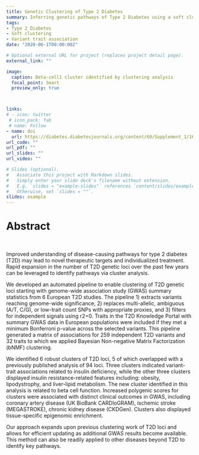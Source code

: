 ```yaml
---
title: Genetic Clustering of Type 2 Diabetes
summary: Inferring genetic pathways of Type 2 Diabetes using a soft clustering approach 
tags:
- Type 2 Diabetes
- Soft clustering
- Variant trait association
date: "2020-06-1T00:00:00Z"

# Optional external URL for project (replaces project detail page).
external_link: ""

image:
  caption: Beta-cell1 cluster identified by clustering analysis
  focal_point: Smart
  preview_only: true



links:
# - icon: twitter
 # icon_pack: fab
 # name: Follow
- name: doi
  url: https://diabetes.diabetesjournals.org/content/69/Supplement_1/1644-P
url_code: ""
url_pdf: ""
url_slides: ""
url_video: ""

# Slides (optional).
#   Associate this project with Markdown slides.
#   Simply enter your slide deck's filename without extension.
#   E.g. `slides = "example-slides"` references `content/slides/example-slides.md`.
#   Otherwise, set `slides = ""`.
slides: example
---
```


# Abstract
</br>

Improved understanding of disease-causing pathways for type 2 diabetes (T2D) may lead to novel therapeutic targets and individualized treatment. Rapid expansion in the number of T2D genetic loci over the past few years can be leveraged to identify pathways via cluster analysis.

We developed an automated pipeline to enable clustering of T2D genetic loci starting with genome-wide association study (GWAS) summary statistics from 6 European T2D studies. The pipeline 1) extracts variants reaching genome-wide significance, 2) replaces multi-allelic, ambiguous (A/T, C/G), or low-trait count SNPs with appropriate proxies, and 3) filters for independent signals using r2=0. Traits in the T2D Knowledge Portal with summary GWAS data in European populations were included if they met a minimum Bonferroni p-value across the selected variants. This pipeline generated a matrix of associations for 259 independent T2D variants and 32 traits to which we applied Bayesian Non-negative Matrix Factorization (bNMF) clustering.

We identified 6 robust clusters of T2D loci, 5 of which overlapped with a previously published analysis of 94 loci. Three clusters indicated variant-trait associations related to insulin deficiency, while the other three clusters displayed insulin resistance-related features including: obesity, lipodystrophy, and liver-lipid metabolism. The new cluster identified in this analysis is related to beta cell function. Increased polygenic scores for clusters were associated with distinct clinical outcomes in GWAS, including coronary artery disease (UK BioBank CARDIoGRAM), ischemic stroke (MEGASTROKE), chronic kidney disease (CKDGen). Clusters also displayed tissue-specific epigenomic enrichment.

Our approach expands upon previous clustering work of T2D loci and allows for efficient updating as additional GWAS results become available. This method can also be readily applied to other diseases beyond T2D to identify key pathways.

